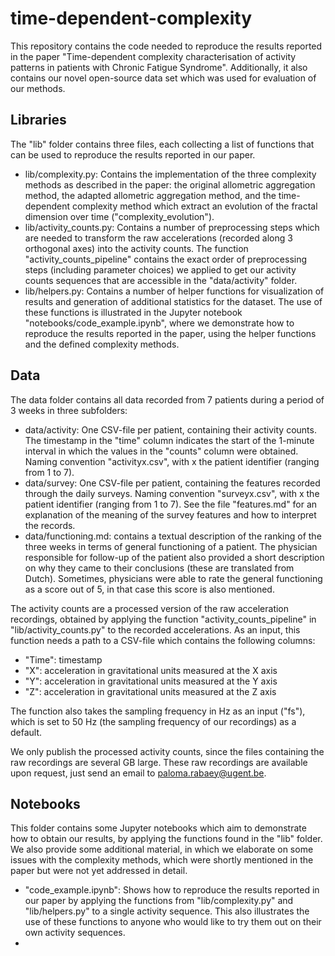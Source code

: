 # time-dependent-complexity

This repository contains the code needed to reproduce the results reported in the paper "Time-dependent complexity characterisation of activity patterns in patients with Chronic Fatigue Syndrome". Additionally, it also contains our novel open-source data set which was used for evaluation of our methods. 

## Libraries

The "lib" folder contains three files, each collecting a list of functions that can be used to reproduce the results reported in our paper. 
- lib/complexity.py: Contains the implementation of the three complexity methods as described in the paper: the original allometric aggregation method, the adapted allometric aggregation method, and the time-dependent complexity method which extract an evolution of the fractal dimension over time ("complexity_evolution"). 
- lib/activity_counts.py: Contains a number of preprocessing steps which are needed to transform the raw accelerations (recorded along 3 orthogonal axes) into the activity counts. The function "activity_counts_pipeline" contains the exact order of preprocessing steps (including parameter choices) we applied to get our activity counts sequences that are accessible in the "data/activity" folder. 
- lib/helpers.py: Contains a number of helper functions for visualization of results and generation of additional statistics for the dataset. The use of these functions is illustrated in the Jupyter notebook "notebooks/code_example.ipynb", where we demonstrate how to reproduce the results reported in the paper, using the helper functions and the defined complexity methods. 

## Data

The data folder contains all data recorded from 7 patients during a period of 3 weeks in three subfolders:
- data/activity: One CSV-file per patient, containing their activity counts. The timestamp in the "time" column indicates the start of the 1-minute interval in which the values in the "counts" column were obtained. Naming convention "activityx.csv", with x the patient identifier (ranging from 1 to 7).
- data/survey: One CSV-file per patient, containing the features recorded through the daily surveys. Naming convention "surveyx.csv", with x the patient identifier (ranging from 1 to 7). See the file "features.md" for an explanation of the meaning of the survey features and how to interpret the records. 
- data/functioning.md: contains a textual description of the ranking of the three weeks in terms of general functioning of a patient. The physician responsible for follow-up of the patient also provided a short description on why they came to their conclusions (these are translated from Dutch). Sometimes, physicians were able to rate the general functioning as a score out of 5, in that case this score is also mentioned. 

The activity counts are a processed version of the raw acceleration recordings, obtained by applying the function "activity_counts_pipeline" in "lib/activity_counts.py" to the recorded accelerations. As an input, this function needs a path to a CSV-file which contains the following columns:
- "Time": timestamp
- "X": acceleration in gravitational units measured at the X axis
- "Y": acceleration in gravitational units measured at the Y axis
- "Z": acceleration in gravitational units measured at the Z axis

The function also takes the sampling frequency in Hz as an input ("fs"), which is set to 50 Hz (the sampling frequency of our recordings) as a default. 

We only publish the processed activity counts, since the files containing the raw recordings are several GB large. These raw recordings are available upon request, just send an email to paloma.rabaey@ugent.be. 

## Notebooks

This folder contains some Jupyter notebooks which aim to demonstrate how to obtain our results, by applying the functions found in the "lib" folder. We also provide some additional material, in which we elaborate on some issues with the complexity methods, which were shortly mentioned in the paper but were not yet addressed in detail.
- "code_example.ipynb": Shows how to reproduce the results reported in our paper by applying the functions from "lib/complexity.py" and "lib/helpers.py" to a single activity sequence. This also illustrates the use of these functions to anyone who would like to try them out on their own activity sequences. 
- 
